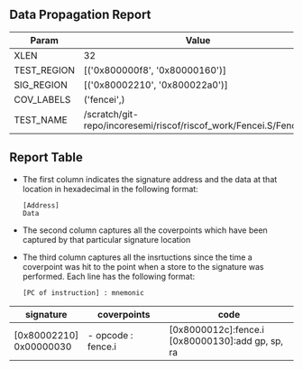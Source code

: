 
## Data Propagation Report

| Param       | Value    |
|-------------|----------|
| XLEN        | 32      |
| TEST_REGION | [('0x800000f8', '0x80000160')]      |
| SIG_REGION  | [('0x80002210', '0x800022a0')]      |
| COV_LABELS  | ('fencei',)      |
| TEST_NAME   | /scratch/git-repo/incoresemi/riscof/riscof_work/Fencei.S/Fencei.S    |

## Report Table

- The first column indicates the signature address and the data at that location in hexadecimal in the following format: 
  ```
  [Address]
  Data
  ```

- The second column captures all the coverpoints which have been captured by that particular signature location

- The third column captures all the insrtuctions since the time a coverpoint was
  hit to the point when a store to the signature was performed. Each line has
  the following format:
  ```
  [PC of instruction] : mnemonic
  ```

|        signature         |      coverpoints      |                          code                           |
|--------------------------|-----------------------|---------------------------------------------------------|
|[0x80002210]<br>0x00000030|- opcode : fence.i<br> |[0x8000012c]:fence.i<br> [0x80000130]:add gp, sp, ra<br> |
